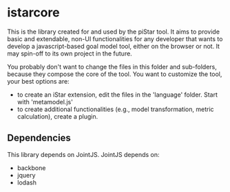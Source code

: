 # istarcore

This is the library created for and used by the piStar tool. It aims to provide basic and extendable, non-UI functionalities for any developer that wants to develop a javascript-based goal model tool, either on the browser or not. It may spin-off to its own project in the future.

You probably don't want to change the files in this folder and sub-folders, because they compose the core of the tool. You want to customize the tool, your best options are:
- to create an iStar extension, edit the files in the 'language' folder. Start with 'metamodel.js'
- to create additional functionalities (e.g., model transformation, metric calculation), create a plugin.

## Dependencies

This library depends on JointJS. JointJS depends on:
 - backbone
 - jquery
 - lodash

